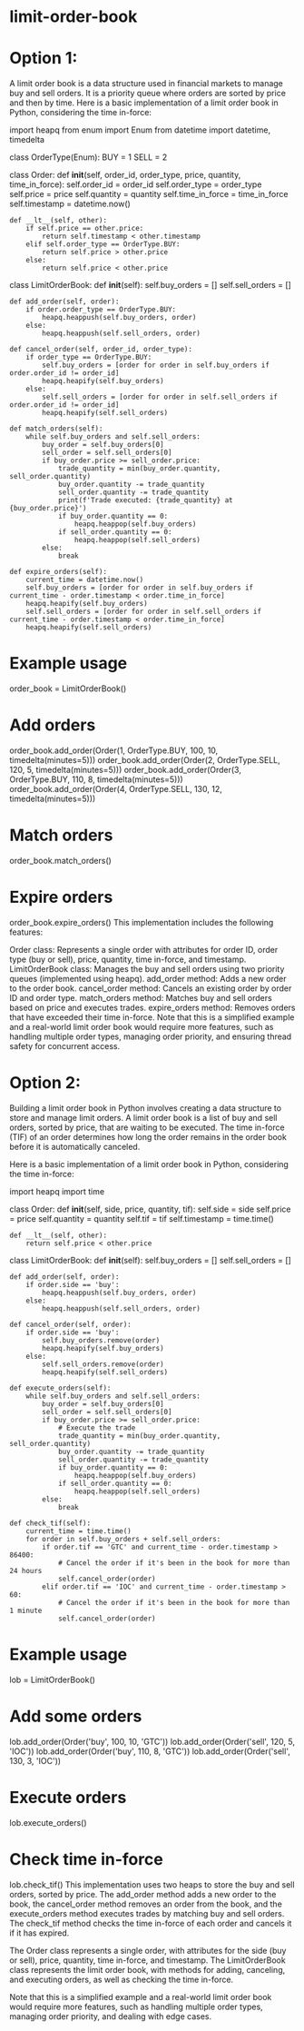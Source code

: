 # limit-order-book

# Option 1: 

A limit order book is a data structure used in financial markets to manage buy and sell orders. It is a priority queue where orders are sorted by price and then by time. Here is a basic implementation of a limit order book in Python, considering the time in-force:

import heapq
from enum import Enum
from datetime import datetime, timedelta

class OrderType(Enum):
    BUY = 1
    SELL = 2

class Order:
    def __init__(self, order_id, order_type, price, quantity, time_in_force):
        self.order_id = order_id
        self.order_type = order_type
        self.price = price
        self.quantity = quantity
        self.time_in_force = time_in_force
        self.timestamp = datetime.now()

    def __lt__(self, other):
        if self.price == other.price:
            return self.timestamp < other.timestamp
        elif self.order_type == OrderType.BUY:
            return self.price > other.price
        else:
            return self.price < other.price

class LimitOrderBook:
    def __init__(self):
        self.buy_orders = []
        self.sell_orders = []

    def add_order(self, order):
        if order.order_type == OrderType.BUY:
            heapq.heappush(self.buy_orders, order)
        else:
            heapq.heappush(self.sell_orders, order)

    def cancel_order(self, order_id, order_type):
        if order_type == OrderType.BUY:
            self.buy_orders = [order for order in self.buy_orders if order.order_id != order_id]
            heapq.heapify(self.buy_orders)
        else:
            self.sell_orders = [order for order in self.sell_orders if order.order_id != order_id]
            heapq.heapify(self.sell_orders)

    def match_orders(self):
        while self.buy_orders and self.sell_orders:
            buy_order = self.buy_orders[0]
            sell_order = self.sell_orders[0]
            if buy_order.price >= sell_order.price:
                trade_quantity = min(buy_order.quantity, sell_order.quantity)
                buy_order.quantity -= trade_quantity
                sell_order.quantity -= trade_quantity
                print(f'Trade executed: {trade_quantity} at {buy_order.price}')
                if buy_order.quantity == 0:
                    heapq.heappop(self.buy_orders)
                if sell_order.quantity == 0:
                    heapq.heappop(self.sell_orders)
            else:
                break

    def expire_orders(self):
        current_time = datetime.now()
        self.buy_orders = [order for order in self.buy_orders if current_time - order.timestamp < order.time_in_force]
        heapq.heapify(self.buy_orders)
        self.sell_orders = [order for order in self.sell_orders if current_time - order.timestamp < order.time_in_force]
        heapq.heapify(self.sell_orders)

# Example usage
order_book = LimitOrderBook()

# Add orders
order_book.add_order(Order(1, OrderType.BUY, 100, 10, timedelta(minutes=5)))
order_book.add_order(Order(2, OrderType.SELL, 120, 5, timedelta(minutes=5)))
order_book.add_order(Order(3, OrderType.BUY, 110, 8, timedelta(minutes=5)))
order_book.add_order(Order(4, OrderType.SELL, 130, 12, timedelta(minutes=5)))

# Match orders
order_book.match_orders()

# Expire orders
order_book.expire_orders()
This implementation includes the following features:

Order class: Represents a single order with attributes for order ID, order type (buy or sell), price, quantity, time in-force, and timestamp.
LimitOrderBook class: Manages the buy and sell orders using two priority queues (implemented using heapq).
add_order method: Adds a new order to the order book.
cancel_order method: Cancels an existing order by order ID and order type.
match_orders method: Matches buy and sell orders based on price and executes trades.
expire_orders method: Removes orders that have exceeded their time in-force.
Note that this is a simplified example and a real-world limit order book would require more features, such as handling multiple order types, managing order priority, and ensuring thread safety for concurrent access.


# Option 2: 

Building a limit order book in Python involves creating a data structure to store and manage limit orders. A limit order book is a list of buy and sell orders, sorted by price, that are waiting to be executed. The time in-force (TIF) of an order determines how long the order remains in the order book before it is automatically canceled.

Here is a basic implementation of a limit order book in Python, considering the time in-force:

import heapq
import time

class Order:
    def __init__(self, side, price, quantity, tif):
        self.side = side
        self.price = price
        self.quantity = quantity
        self.tif = tif
        self.timestamp = time.time()

    def __lt__(self, other):
        return self.price < other.price

class LimitOrderBook:
    def __init__(self):
        self.buy_orders = []
        self.sell_orders = []

    def add_order(self, order):
        if order.side == 'buy':
            heapq.heappush(self.buy_orders, order)
        else:
            heapq.heappush(self.sell_orders, order)

    def cancel_order(self, order):
        if order.side == 'buy':
            self.buy_orders.remove(order)
            heapq.heapify(self.buy_orders)
        else:
            self.sell_orders.remove(order)
            heapq.heapify(self.sell_orders)

    def execute_orders(self):
        while self.buy_orders and self.sell_orders:
            buy_order = self.buy_orders[0]
            sell_order = self.sell_orders[0]
            if buy_order.price >= sell_order.price:
                # Execute the trade
                trade_quantity = min(buy_order.quantity, sell_order.quantity)
                buy_order.quantity -= trade_quantity
                sell_order.quantity -= trade_quantity
                if buy_order.quantity == 0:
                    heapq.heappop(self.buy_orders)
                if sell_order.quantity == 0:
                    heapq.heappop(self.sell_orders)
            else:
                break

    def check_tif(self):
        current_time = time.time()
        for order in self.buy_orders + self.sell_orders:
            if order.tif == 'GTC' and current_time - order.timestamp > 86400:
                # Cancel the order if it's been in the book for more than 24 hours
                self.cancel_order(order)
            elif order.tif == 'IOC' and current_time - order.timestamp > 60:
                # Cancel the order if it's been in the book for more than 1 minute
                self.cancel_order(order)

# Example usage
lob = LimitOrderBook()

# Add some orders
lob.add_order(Order('buy', 100, 10, 'GTC'))
lob.add_order(Order('sell', 120, 5, 'IOC'))
lob.add_order(Order('buy', 110, 8, 'GTC'))
lob.add_order(Order('sell', 130, 3, 'IOC'))

# Execute orders
lob.execute_orders()

# Check time in-force
lob.check_tif()
This implementation uses two heaps to store the buy and sell orders, sorted by price. The add_order method adds a new order to the book, the cancel_order method removes an order from the book, and the execute_orders method executes trades by matching buy and sell orders. The check_tif method checks the time in-force of each order and cancels it if it has expired.

The Order class represents a single order, with attributes for the side (buy or sell), price, quantity, time in-force, and timestamp. The LimitOrderBook class represents the limit order book, with methods for adding, canceling, and executing orders, as well as checking the time in-force.

Note that this is a simplified example and a real-world limit order book would require more features, such as handling multiple order types, managing order priority, and dealing with edge cases.
